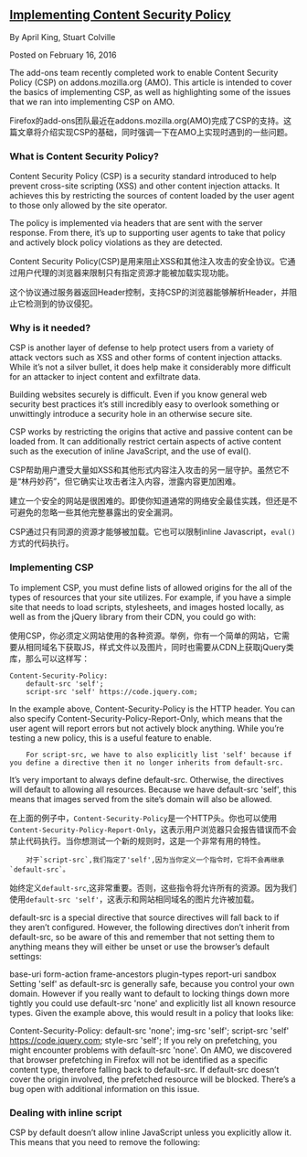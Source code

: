 ## [Implementing Content Security Policy](https://hacks.mozilla.org/2016/02/implementing-content-security-policy/)

By April King, Stuart Colville

Posted on February 16, 2016

The add-ons team recently completed work to enable Content Security Policy (CSP) on addons.mozilla.org (AMO). This article is intended to cover the basics of implementing CSP, as well as highlighting some of the issues that we ran into implementing CSP on AMO.

Firefox的add-ons团队最近在addons.mozilla.org(AMO)完成了CSP的支持。这篇文章将介绍实现CSP的基础，同时强调一下在AMO上实现时遇到的一些问题。

### What is Content Security Policy?

Content Security Policy (CSP) is a security standard introduced to help prevent cross-site scripting (XSS) and other content injection attacks. It achieves this by restricting the sources of content loaded by the user agent to those only allowed by the site operator.

The policy is implemented via headers that are sent with the server response. From there, it’s up to supporting user agents to take that policy and actively block policy violations as they are detected.

Content Security Policy(CSP)是用来阻止XSS和其他注入攻击的安全协议。它通过用户代理的浏览器来限制只有指定资源才能被加载实现功能。

这个协议通过服务器返回Header控制，支持CSP的浏览器能够解析Header，并阻止它检测到的协议侵犯。

### Why is it needed?

CSP is another layer of defense to help protect users from a variety of attack vectors such as XSS and other forms of content injection attacks. While it’s not a silver bullet, it does help make it considerably more difficult for an attacker to inject content and exfiltrate data.

Building websites securely is difficult. Even if you know general web security best practices it’s still incredibly easy to overlook something or unwittingly introduce a security hole in an otherwise secure site.

CSP works by restricting the origins that active and passive content can be loaded from. It can additionally restrict certain aspects of active content such as the execution of inline JavaScript, and the use of eval().

CSP帮助用户遭受大量如XSS和其他形式内容注入攻击的另一层守护。虽然它不是“林丹妙药”，但它确实让攻击者注入内容，泄露内容更加困难。

建立一个安全的网站是很困难的。即使你知道通常的网络安全最佳实践，但还是不可避免的忽略一些其他完整暴露出的安全漏洞。

CSP通过只有同源的资源才能够被加载。它也可以限制inline Javascript，`eval()`方式的代码执行。

### Implementing CSP

To implement CSP, you must define lists of allowed origins for the all of the types of resources that your site utilizes. For example, if you have a simple site that needs to load scripts, stylesheets, and images hosted locally, as well as from the jQuery library from their CDN, you could go with:

使用CSP，你必须定义网站使用的各种资源。举例，你有一个简单的网站，它需要从相同域名下获取JS，样式文件以及图片，同时也需要从CDN上获取jQuery类库，那么可以这样写：

```
Content-Security-Policy:
    default-src 'self';
    script-src 'self' https://code.jquery.com;
```

In the example above, Content-Security-Policy is the HTTP header. You can also specify Content-Security-Policy-Report-Only, which means that the user agent will report errors but not actively block anything. While you’re testing a new policy, this is a useful feature to enable.

		For script-src, we have to also explicitly list 'self' because if you define a directive then it no longer inherits from default-src.
		
It’s very important to always define default-src. Otherwise, the directives will default to allowing all resources. Because we have default-src 'self', this means that images served from the site’s domain will also be allowed.

在上面的例子中，`Content-Security-Policy`是一个HTTP头。你也可以使用`Content-Security-Policy-Report-Only`，这表示用户浏览器只会报告错误而不会禁止代码执行。当你想测试一个新的规则时，这是一个非常有用的特性。

		对于`script-src`,我们指定了'self',因为当你定义一个指令时，它将不会再继承`default-src`。
		
始终定义`default-src`,这非常重要。否则，这些指令将允许所有的资源。因为我们使用`default-src 'self'`，这表示和网站相同域名的图片允许被加载。

default-src is a special directive that source directives will fall back to if they aren’t configured. However, the following directives don’t inherit from default-src, so be aware of this and remember that not setting them to anything means they will either be unset or use the browser’s default settings:

base-uri
form-action
frame-ancestors
plugin-types
report-uri
sandbox
Setting 'self' as default-src is generally safe, because you control your own domain. However if you really want to default to locking things down more tightly you could use default-src 'none' and explicitly list all known resource types. Given the example above, this would result in a policy that looks like:

Content-Security-Policy:
    default-src 'none';
    img-src 'self';
    script-src 'self' https://code.jquery.com;
    style-src 'self';
If you rely on prefetching, you might encounter problems with default-src 'none'. On AMO, we discovered that browser prefetching in Firefox will not be identified as a specific content type, therefore falling back to default-src. If default-src doesn’t cover the origin involved, the prefetched resource will be blocked. There’s a bug open with additional information on this issue.



### Dealing with inline script

CSP by default doesn’t allow inline JavaScript unless you explicitly allow it. This means that you need to remove the following:

<script> blocks in the page
DOM event handlers in HTML e.g: onclick
javascript: pseudo protocol.
If you do need to allow it then CSP provides a way to do it safely through the use of the nonce-source or hash-source directives, which allow specific blocks of content to be executed. You can opt out of this protection through the use of ‘unsafe-inline’ in the script-src directive, but this is strongly discouraged as it opens up your site to XSS attacks.

For additional information on nonce-source and hash-source, see CSP for the web we have.

Dealing with eval()

CSP also blocks dynamic script execution such as:

eval()
A string used as the first argument to setTimeout / setInterval
new Function() constructor
If you need this enabled you can use 'unsafe-eval' but again this is not recommended as it is easy for untrusted code to sneak into eval blocks.

On AMO, we found a lot of library code that used eval and new Function, and this was the part of CSP implementation that took the most time to fix. For example, we had underscore templates that used new Function. Fixing these required us to move to pre-compiled templates.

Dealing with cascading stylesheets (CSS)

CSP defaults to not allowing:

<style> blocks
style attributes in HTML
This was a bit more of a problem for us. Lots of libraries use style attributes in HTML snippets added to the page with JavaScript and we had a sprinkling of style attributes directly in HTML templates.

It’s worth mentioning that if style properties are updated via JavaScript directly, then you won’t have a problem. For example, jQuery’s css() method is fine because it updates style properties directly under the covers. However, you can’t use style="background: red" in a block of HTML added by JS.

This can be a bit confusing because in the Firefox inspector, style properties that have been added via JavaScript look identical to style attributes in HTML.
As before, you can use the nonce-source and hash-source directives if you need a controlled approach to allow select pieces of inline CSS.

You’re probably thinking, “This is CSS, what’s the risk?” There are various clever ways that CSS can be used to exfiltrate data from a site. For example, with attribute selectors and background images, you can brute force and exfiltrate attribute sensitive data such as CSRF tokens. For more information on this and other more advanced attack vectors through CSS see XSS (No, the _other ‘S’).

Using 'unsafe-inline' for style-src is not recommended, but it’s a case of balancing the risks against the number of changes that would be necessary to eliminate inline styles.

Reporting

It’s a good idea to set the report-uri directive and point it somewhere to collect JSON reports of CSP violations. As CSP doesn’t currently coalesce error reports, a single page with multiple errors will result in multiple reports to your reporting endpoint. If you run a site with a large audience, that endpoint can receive a significant amount of traffic.

In addition to reports triggered by actual violations, you’ll also find that many add-ons and browser extensions can cause CSP violations. The net result is a lot of noise: Having something that allows for filtering on the incoming data is highly recommended.

Testing

Once you have created your initial policy, the next step is to test it and fix any missing origins. If you run a large site, you may be surprised by the number of sources that you are pulling resources from. Running the site with CSP in report-only mode allows you to catch problems via the console and CSP reports before they actively block things.

Once everyone has confirmed that there’s nothing being blocked erroneously, it’s time to enforce the policy. From there on, it’s just a case of watching out for anything that was missed and keeping the policy up to date with browser support for some of the newer features in CSP.

Implementing

After you have settled upon a policy that works properly, your next step is to configure your system to deliver the CSP directives. Implementing this varies widely depending on your choice of web server software, but it should generally look like this:

# Enable CSP in Apache
Header set Content-Security-Policy "default-src 'none'; img-src 'self';
    script-src 'self' https://code.jquery.com; style-src 'self'"
# Enable CSP in nginx
add_header Content-Security-Policy "default-src 'none'; img-src 'self';
    script-src 'self' https://code.jquery.com; style-src 'self'";
If your service provider doesn’t offer control over your web server’s configuration, don’t panic! You can still enable CSP through the use of meta tags. Simply have your meta tag be the first tag inside <head>:

<!-- Enable CSP inside the page's HTML -->
<head>
    <meta http-equiv="Content-Security-Policy" content="default-src 'none'; img-src 'self';
          script-src 'self' https://code.jquery.com; style-src 'self'">
</head>
Our final implementation

Given that AMO is an older and extremely complex site, you’re probably curious as to what our final policy ended up looking like:

Content-Security-Policy:
    default-src 'self';
    connect-src 'self' https://sentry.prod.mozaws.net;
    font-src 'self' https://addons.cdn.mozilla.net;
    frame-src 'self' https://ic.paypal.com https://paypal.com
        https://www.google.com/recaptcha/ https://www.paypal.com;
    img-src 'self' data: blob: https://www.paypal.com https://ssl.google-analytics.com
        https://addons.cdn.mozilla.net https://static.addons.mozilla.net
        https://ssl.gstatic.com/ https://sentry.prod.mozaws.net;
    media-src https://videos.cdn.mozilla.net;
    object-src 'none';
    script-src 'self' https://addons.mozilla.org
        https://www.paypalobjects.com https://apis.google.com
        https://www.google.com/recaptcha/ https://www.gstatic.com/recaptcha/
        https://ssl.google-analytics.com https://addons.cdn.mozilla.net;
    style-src 'self' 'unsafe-inline' https://addons.cdn.mozilla.net;
    report-uri /__cspreport__
Wow! As you can imagine, quite a lot of testing went into discovering the myriad resources that AMO utilizes.

In Summary

The older your site is, the more work it will take to set and adhere to a reasonable Content Security Policy. However, the time is worth spending as it’s an additional layer of security that supports the idea of defense in depth.

Further Reading

An Introduction to Content Security Policy, by Mike West
Browser Support for CSP
Content Security Policy Level 2 Specification
MDN docs on CSP
